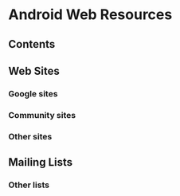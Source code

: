 # Android Web Resources
## Contents
## Web Sites
### Google sites
### Community sites
### Other sites
## Mailing Lists
### Other lists

